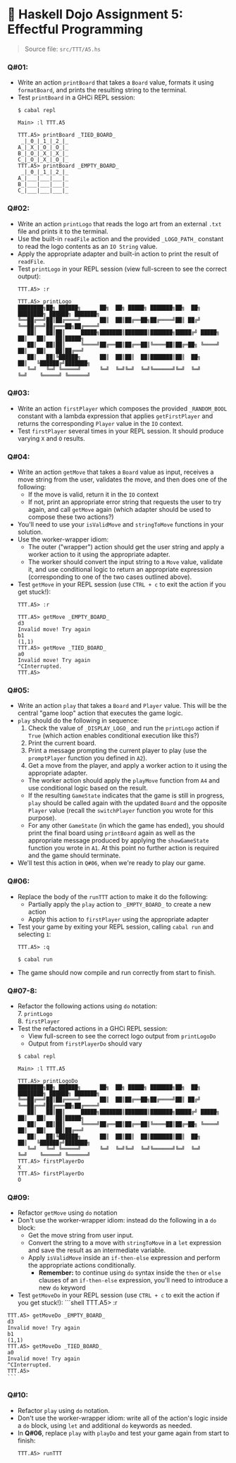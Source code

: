 # 🥷 **Haskell Dojo Assignment 5: Effectful Programming**

>Source file: `src/TTT/A5.hs`

### **Q#01**:
  * Write an action `printBoard` that takes a `Board` value, formats it using `formatBoard`, and prints the resulting string to the terminal.
  * Test `printBoard` in a GHCi REPL session:
    ```shell
    $ cabal repl

    Main> :l TTT.A5

    TTT.A5> printBoard _TIED_BOARD_
     _|_0_|_1_|_2_|_
    A_|_X_|_O_|_O_|_
    B_|_O_|_X_|_X_|_
    C_|_O_|_X_|_O_|_
    TTT.A5> printBoard _EMPTY_BOARD_
     _|_0_|_1_|_2_|_
    A_|___|___|___|_
    B_|___|___|___|_
    C_|___|___|___|_
    ```

### **Q#02**:
  * Write an action `printLogo` that reads the logo art from an external `.txt` file and prints it to the terminal.
  * Use the built-in `readFile` action and the provided `_LOGO_PATH_` constant to read the logo contents as an `IO String` value.
  * Apply the appropriate adapter and built-in action to print the result of `readFile`.
  * Test `printLogo` in your REPL session (view full-screen to see the correct output):
    ```shell
    TTT.A5> :r

    TTT.A5> printLogo
    ████████╗██╗ ██████╗      ██╗  ██╗ █████╗ ███████╗██╗  ██╗      ████████╗ ██████╗ ███████╗
    ╚══██╔══╝██║██╔════╝      ██║  ██║██╔══██╗██╔════╝██║ ██╔╝      ╚══██╔══╝██╔═══██╗██╔════╝
       ██║   ██║██║     █████╗███████║███████║███████╗█████╔╝ █████╗   ██║   ██║   ██║█████╗
       ██║   ██║██║     ╚════╝██╔══██║██╔══██║╚════██║██╔═██╗ ╚════╝   ██║   ██║   ██║██╔══╝
       ██║   ██║╚██████╗      ██║  ██║██║  ██║███████║██║  ██╗         ██║   ╚██████╔╝███████╗
       ╚═╝   ╚═╝ ╚═════╝      ╚═╝  ╚═╝╚═╝  ╚═╝╚══════╝╚═╝  ╚═╝         ╚═╝    ╚═════╝ ╚══════╝
    ```

### **Q#03**:
  * Write an action `firstPlayer` which composes the provided `_RANDOM_BOOL` constant with a lambda expression that applies `getFirstPlayer` and returns the corresponding `Player` value in the `IO` context.
  * Test `firstPlayer` several times in your REPL session. It should produce varying `X` and `O` results.

### **Q#04**:
  * Write an action `getMove` that takes a `Board` value as input, receives a move string from the user, validates the move, and then does one of the following:
    * If the move is valid, return it in the `IO` context
    * If not, print an appropriate error string that requests the user to try again, and call `getMove` again (which adapter should be used to compose these two actions?)
  * You'll need to use your `isValidMove` and `stringToMove` functions in your solution.
  * Use the worker-wrapper idiom:
    * The outer ("wrapper") action should get the user string and apply a worker action to it using the appropriate adapter.
    * The worker should convert the input string to a `Move` value, validate it, and use conditional logic to return an appropriate expression (corresponding to one of the two cases outlined above).
  * Test `getMove` in your REPL session (use `CTRL + c` to exit the action if you get stuck!):
    ```shell
    TTT.A5> :r

    TTT.A5> getMove _EMPTY_BOARD_
    d3
    Invalid move! Try again
    b1
    (1,1)
    TTT.A5> getMove _TIED_BOARD_
    a0
    Invalid move! Try again
    ^CInterrupted.
    TTT.A5>
    ```

### **Q#05**:
  * Write an action `play` that takes a `Board` and `Player` value. This will be the central "game loop" action that executes the game logic.
  * `play` should do the following in sequence:
    1. Check the value of `_DISPLAY_LOGO_` and run the `printLogo` action if `True` (which action enables conditional execution like this?)
    2. Print the current board.
    3. Print a message prompting the current player to play (use the `promptPlayer` function you defined in `A2`).
    4. Get a move from the player, and apply a worker action to it using the appropriate adapter.
      * The worker action should apply the `playMove` function from `A4` and use conditional logic based on the result.
      * If the resulting `GameState` indicates that the game is still in progress, `play` should be called again with the updated `Board` and the opposite `Player` value (recall the `switchPlayer` function you wrote for this purpose).
      * For any other `GameState` (in which the game has ended), you should print the final board using `printBoard` again as well as the appropriate message produced by applying the `showGameState` function you wrote in `A1`. At this point no further action is required and the game should terminate.
  * We'll test this action in `Q#06`, when we're ready to play our game.

### **Q#06**:
  * Replace the body of the `runTTT` action to make it do the following:
    * Partially apply the `play` action to `_EMPTY_BOARD_` to create a new action
    * Apply this action to `firstPlayer` using the appropriate adapter
  * Test your game by exiting your REPL session, calling `cabal run` and selecting `1`:
    ```shell
    TTT.A5> :q

    $ cabal run
    
    ```
  * The game should now compile and run correctly from start to finish.

### **Q#07-8**:
  * Refactor the following actions using `do` notation: \
    7. `printLogo` \
    8. `firstPlayer`
  * Test the refactored actions in a GHCi REPL session:
    * View full-screen to see the correct logo output from `printLogoDo`
    * Output from `firstPlayerDo` should vary
    ```shell
    $ cabal repl

    Main> :l TTT.A5

    TTT.A5> printLogoDo
    ████████╗██╗ ██████╗      ██╗  ██╗ █████╗ ███████╗██╗  ██╗      ████████╗ ██████╗ ███████╗
    ╚══██╔══╝██║██╔════╝      ██║  ██║██╔══██╗██╔════╝██║ ██╔╝      ╚══██╔══╝██╔═══██╗██╔════╝
       ██║   ██║██║     █████╗███████║███████║███████╗█████╔╝ █████╗   ██║   ██║   ██║█████╗
       ██║   ██║██║     ╚════╝██╔══██║██╔══██║╚════██║██╔═██╗ ╚════╝   ██║   ██║   ██║██╔══╝
       ██║   ██║╚██████╗      ██║  ██║██║  ██║███████║██║  ██╗         ██║   ╚██████╔╝███████╗
       ╚═╝   ╚═╝ ╚═════╝      ╚═╝  ╚═╝╚═╝  ╚═╝╚══════╝╚═╝  ╚═╝         ╚═╝    ╚═════╝ ╚══════╝
    TTT.A5> firstPlayerDo
    X
    TTT.A5> firstPlayerDo
    O
    ```

### **Q#09**:
  * Refactor `getMove` using `do` notation
  * Don't use the worker-wrapper idiom: instead do the following in a `do` block:
    * Get the move string from user input.
    * Convert the string to a move with `stringToMove` in a `let` expression and save the result as an intermediate variable.
    * Apply `isValidMove` inside an `if-then-else` expression and perform the appropriate actions conditionally.
      * **Remember:** to continue using `do` syntax inside the `then` or `else` clauses of an `if-then-else` expression, you'll need to introduce a new `do` keyword
   * Test `getMoveDo` in your REPL session (use `CTRL + c` to exit the action if you get stuck!):
    ```shell
    TTT.A5> :r

    TTT.A5> getMoveDo _EMPTY_BOARD_
    d3
    Invalid move! Try again
    b1
    (1,1)
    TTT.A5> getMoveDo _TIED_BOARD_
    a0
    Invalid move! Try again
    ^CInterrupted.
    TTT.A5>
    ```

### **Q#10**:
  * Refactor `play` using `do` notation.
  * Don't use the worker-wrapper idiom: write all of the action's logic inside a `do` block, using `let` and additional `do` keywords as needed.
  * In **Q#06**, replace `play` with `playDo` and test your game again from start to finish:
    ```shell
    TTT.A5> runTTT
    ```